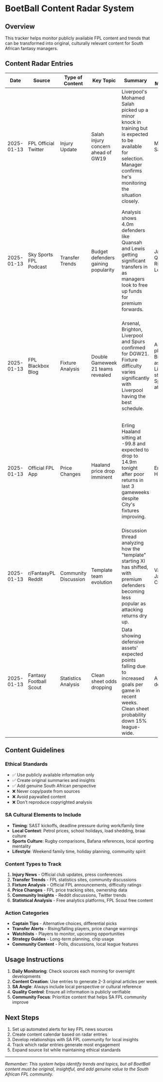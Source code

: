 # BoetBall Content Radar System

## Overview
This tracker helps monitor publicly available FPL content and trends that can be transformed into original, culturally relevant content for South African fantasy managers.

## Content Radar Entries

| Date | Source | Type of Content | Key Topic | Summary | Player Mentions | FPL Relevance | SA Angle | Action for BoetBall |
|------|--------|----------------|-----------|---------|-----------------|---------------|----------|-------------------|
| 2025-01-13 | FPL Official Twitter | Injury Update | Salah injury concern ahead of GW19 | Liverpool's Mohamed Salah picked up a minor knock in training but is expected to be available for selection. Manager confirms he's monitoring the situation closely. | Mohamed Salah | High ownership (30%+) captain pick could be affected. Price changes unlikely but TC consideration for DGW. | Weekend kickoff at 19:30 SAST perfect for braai viewing - but Salah doubt adds spice to captain decisions during Saturday afternoon prep time. | Create "Salah Watch" article with alternative captain picks for nervous managers |
| 2025-01-13 | Sky Sports FPL Podcast | Transfer Trends | Budget defenders gaining popularity | Analysis shows 4.0m defenders like Quansah and Lewis getting significant transfers in as managers look to free up funds for premium forwards. | Jarell Quansah, Rico Lewis | Enables funds for premium assets. Rotation risk vs budget savings. Good for bench cover strategies. | With petrol prices rising, these budget picks are like choosing a bakkie over a luxury car - practical but you need backup plans when they don't start! | "Budget Bakkie" defender guide highlighting rotation-proof options under 4.5m |
| 2025-01-13 | FPL Blackbox Blog | Fixture Analysis | Double Gameweek 21 teams revealed | Arsenal, Brighton, Liverpool and Spurs confirmed for DGW21. Fixture difficulty varies significantly with Liverpool having the best schedule. | Arsenal players, Brighton assets, Liverpool stars, Spurs attackers | Major captaincy and transfer planning implications. Triple captain considerations. Bench boost potential. | DGW21 falls during school holidays - perfect timing for families to plan FPL moves without work deadline pressure. Kids can help with research! | "Holiday Helper" DGW planning guide with family-friendly decision trees |
| 2025-01-13 | Official FPL App | Price Changes | Haaland price drop imminent | Erling Haaland sitting at -99.8 and expected to drop to 14.9m tonight after poor returns in last 3 gameweeks despite City's fixtures improving. | Erling Haaland | Huge decision point for 40%+ ownership. Could trigger mass exits or represent buying opportunity at reduced price. | Like buying a braai master's meat at closing time - reduced price but still quality. SAST price changes at 2:30 AM mean checking before bed, not morning coffee. | "Midnight Moves" price change tracker with SAST timing alerts |
| 2025-01-13 | r/FantasyPL Reddit | Community Discussion | Template team evolution | Discussion thread analyzing how the "template" starting XI has shifted, with premium defenders becoming less popular as attacking returns dry up. | Van Dijk, James, Cancelo | Meta-game evolution affecting overall ranks. Early adopters of new template could gain ranks significantly. | South African managers historically follow European templates late - opportunity to be ahead of the curve like Bafana beating big teams! | "Break the Template" article encouraging local managers to think independently |
| 2025-01-13 | Fantasy Football Scout | Statistics Analysis | Clean sheet odds dropping | Data showing defensive assets' expected points falling due to increased goals per game in recent weeks. Clean sheet probability down 15% league-wide. | All defenders | Defensive premiums becoming less attractive. Budget defenders suffering even more. Focus shifting to attacking defenders only. | Like expecting sunny weather in Cape Town winter - defensive clean sheets becoming as rare as windless days at Newlands! | "Storm Warning" defensive strategy pivot guide |

## Content Guidelines

### Ethical Standards
- ✅ Use publicly available information only
- ✅ Create original summaries and insights
- ✅ Add genuine South African perspective
- ❌ Never copy/paste from sources
- ❌ Avoid paywalled content
- ❌ Don't reproduce copyrighted analysis

### SA Cultural Elements to Include
- **Timing**: SAST kickoffs, deadline pressure during work/family time
- **Local Context**: Petrol prices, school holidays, load shedding, braai culture
- **Sports Culture**: Rugby comparisons, Bafana references, local sporting mentality
- **Lifestyle**: Weekend family time, holiday planning, community spirit

### Content Types to Track
1. **Injury News** - Official club updates, press conferences
2. **Transfer Trends** - FPL statistics sites, community discussions
3. **Fixture Analysis** - Official FPL announcements, difficulty ratings
4. **Price Changes** - FPL price tracking sites, ownership data
5. **Community Insights** - Reddit discussions, Twitter trends
6. **Statistical Analysis** - Free analytics platforms, FPL Scout free content

### Action Categories
- **Captain Tips** - Alternative choices, differential picks
- **Transfer Alerts** - Rising/falling players, price change warnings
- **Watchlists** - Players to monitor, upcoming opportunities
- **Strategy Guides** - Long-term planning, chip usage
- **Community Content** - Polls, discussions, local league features

## Usage Instructions

1. **Daily Monitoring**: Check sources each morning for overnight developments
2. **Content Creation**: Use entries to generate 2-3 original articles per week
3. **SA Angle**: Always include local perspective or cultural reference
4. **Quality Control**: Ensure all information is publicly verifiable
5. **Community Focus**: Prioritize content that helps SA FPL community improve

## Next Steps

1. Set up automated alerts for key FPL news sources
2. Create content calendar based on radar entries
3. Develop relationships with SA FPL community for local insights
4. Track which radar entries generate most engagement
5. Expand source list while maintaining ethical standards

---

*Remember: This system helps identify trends and topics, but all BoetBall content must be original, insightful, and add genuine value to the South African FPL community.*
